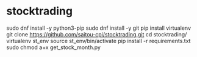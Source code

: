 # stocktrading
sudo dnf install -y python3-pip
sudo dnf install -y git
pip install virtualenv
git clone https://github.com/saitou-cpi/stocktrading.git
cd stocktrading/
virtualenv st_env
source st_env/bin/activate
pip install -r requirements.txt
sudo chmod a+x get_stock_month.py
